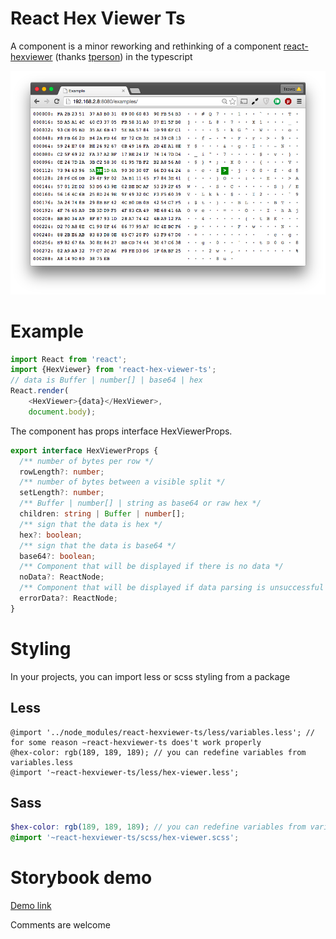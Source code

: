React Hex Viewer Ts
================

A component is a minor reworking and rethinking of a component [react-hexviewer](https://www.npmjs.com/package/react-hexviewer) (thanks [tperson](https://www.npmjs.com/~tperson)) in the typescript

![Screenshot](/images/ss.png)

# Example
```typescript
import React from 'react';
import {HexViewer} from 'react-hex-viewer-ts';
// data is Buffer | number[] | base64 | hex
React.render(
    <HexViewer>{data}</HexViewer>, 
    document.body);
```

The component has props interface HexViewerProps.
```typescript
export interface HexViewerProps {
  /** number of bytes per row */
  rowLength?: number;
  /** number of bytes between a visible split */
  setLength?: number;
  /** Buffer | number[] | string as base64 or raw hex */
  children: string | Buffer | number[];
  /** sign that the data is hex */
  hex?: boolean;
  /** sign that the data is base64 */
  base64?: boolean;
  /** Component that will be displayed if there is no data */
  noData?: ReactNode;
  /** Component that will be displayed if data parsing is unsuccessful */
  errorData?: ReactNode;
}
```

# Styling

In your projects, you can import less or scss styling from a package

## Less

```less
@import '../node_modules/react-hexviewer-ts/less/variables.less'; // for some reason ~react-hexviewer-ts does't work properly
@hex-color: rgb(189, 189, 189); // you can redefine variables from variables.less
@import '~react-hexviewer-ts/less/hex-viewer.less';

```
## Sass
```scss
$hex-color: rgb(189, 189, 189); // you can redefine variables from variables.scss
@import '~react-hexviewer-ts/scss/hex-viewer.scss';
```

# Storybook demo

[Demo link](https://www.chromatic.com/component?appId=60b2937a3474f6004127c25c&name=Example%2FHexViewer&mode=interactive&buildNumber=1&specName=Primary&historyLengthAtIndex=4&distanceToMoveBack=5)

Comments are welcome
